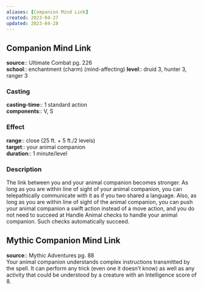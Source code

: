 ```yaml
---
aliases: [Companion Mind Link]
created: 2023-04-27
updated: 2023-04-28
---
```


## Companion Mind Link

**source**:: Ultimate Combat pg. 226  
**school**:: enchantment (charm) (mind-affecting)
**level**:: druid 3, hunter 3, ranger 3

### Casting

**casting-time**:: 1 standard action  
**components**:: V, S

### Effect

**range**:: close (25 ft. + 5 ft./2 levels)  
**target**:: your animal companion  
**duration**:: 1 minute/level

### Description

The link between you and your animal companion becomes stronger. As long as you are within line of sight of your animal companion, you can telepathically communicate with it as if you two shared a language. Also, as long as you are within line of sight of the animal companion, you can push your animal companion a swift action instead of a move action, and you do not need to succeed at Handle Animal checks to handle your animal companion. Such checks automatically succeed.

## Mythic Companion Mind Link

**source**:: Mythic Adventures pg. 88  
Your animal companion understands complex instructions transmitted by the spell. It can perform any trick (even one it doesn’t know) as well as any activity that could be understood by a creature with an Intelligence score of 8.
